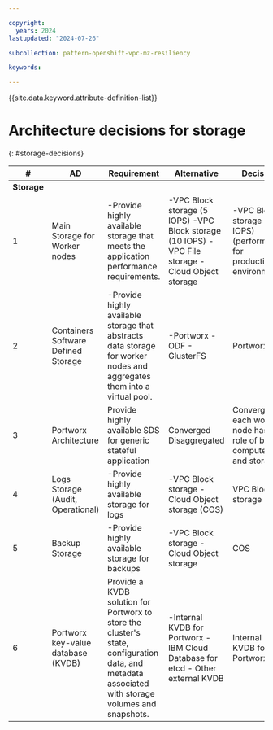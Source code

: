 ```yaml
---

copyright:
  years: 2024
lastupdated: "2024-07-26"

subcollection: pattern-openshift-vpc-mz-resiliency

keywords:

---
```


{{site.data.keyword.attribute-definition-list}}

# Architecture decisions for storage
{: #storage-decisions}




| **\#**      | **AD**                              | **Requirement**                                                                                                                                    | **Alternative**                                                                                        | **Decision**                                                           | **Rationale**                                                                                                                                                                                                                                                                                                                                                                       |
|-------------|-------------------------------------|----------------------------------------------------------------------------------------------------------------------------------------------------|--------------------------------------------------------------------------------------------------------|------------------------------------------------------------------------|-------------------------------------------------------------------------------------------------------------------------------------------------------------------------------------------------------------------------------------------------------------------------------------------------------------------------------------------------------------------------------------|
| **Storage** |                                     |                                                                                                                                                    |                                                                                                        |                                                                        |                                                                                                                                                                                                                                                                                                                                                                                     |
| 1           | Main Storage for Worker nodes       | -Provide highly available storage that meets the application performance requirements.                                                            | -VPC Block storage (5 IOPS) -VPC Block storage (10 IOPS) - VPC File storage  - Cloud Object storage  | -VPC Block storage (10 IOPS) (performance for production environment) | For Portworx across multi zone. Also, Cloud drives allows to dynamically provision the Portworx volumes. Portworx requires raw and unformatted block storage.                                                                                                                                                                                                                       |
| 2           | Containers Software Defined Storage | -Provide highly available storage that  abstracts data storage for worker nodes and aggregates them into a virtual pool.                          | -Portworx  - ODF - GlusterFS                                                                          | Portworx                                                               | For persistent storage across multi zone for stateful containerized apps. Portworx provides multiple data access mode like Read Write Many. Portworx provides persistent volume with high availability and disaster recovery as well data protection for backup and recovery.                                                                                                       |
| 3           | Portworx Architecture               | Provide highly available SDS for generic stateful application                                                                                      | Converged Disaggregated                                                                                | Converged – each worker node has the role of both computer and storage | Each worker node is connected to VPC Block Storage which provides reasonable performance for most workloads. [Note: Depending on the type of workloads, the disaggregated architecture may be suitable.]                                                                                                                                                                            |
| 4           | Logs Storage  (Audit, Operational)  | -Provide highly available storage for logs                                                                                                        | -VPC Block storage  - Cloud Object storage (COS)                                                      | VPC Block storage                                                      | Built-in Red Hat OpenShift monitoring tools are used and can be installed using the cluster logging operator. The cluster logging instance needs an IBM Cloud Block Storage class.                                                                                                                                                                                                  |
| 5           | Backup Storage                      | -Provide highly available storage for backups                                                                                                     | -VPC Block storage  - Cloud Object storage                                                            | COS                                                                    | Cloud Object Storage provides low cost, high available storage for data backups. Cloud Object Storage can be cross-region for data backups to enable recovery in the event of a region outage.                                                                                                                                                                                      |
| 6           | Portworx key-value database (KVDB)  | Provide a KVDB solution for Portworx to store the cluster's state, configuration data, and metadata associated with storage volumes and snapshots. | -Internal KVDB for Portworx - IBM Cloud Database for etcd - Other external KVDB                        | Internal KVDB for Portworx                                             | Portworx recommends using the built-in internal KVDB for your Portworx cluster except when configuring a synchronous DR setup, for example. For setting up external KVDB, see [https://cloud.ibm.com/docs/containers?topic=containers-storage_portworx_kv_store\#portworx-kv-db](https://cloud.ibm.com/docs/containers?topic=containers-storage_portworx_kv_store#portworx-kv-db).  |
